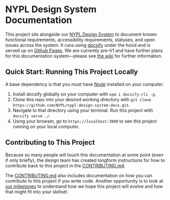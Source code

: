 # NYPL Design System Documentation
This project sits alongside our [NYPL Design System](https://github.com/nypl/nypl-design-system) to document known functional requirements, accessibility requirements, statuses, and open issues across the system. It runs using [docsify](https://docsify.js.org) under the hood and is served up on [Github Pages](https://nypl.github.io/nypl-design-system-docs/#/). We are currently pre-V1 and have further plans for this documentation system—please see [the wiki](https://github.com/NYPL/nypl-design-system-docs/wiki/North-Star-for-this-Documentation) for further information.

## Quick Start: Running This Project Locally
A base dependency is that you must have [Node](https://nodejs.org/en/download/) installed on your computer.

1. Install docsify globally on your computer with `npm i docsify-cli -g`.
2. Clone this repo into your desired working directory with `git clone https://github.com/NYPL/nypl-design-system-docs.git`.
3. Navigate to that directory using your terminal. Run this project with `docsify serve ./`.
4. Using your browser, go to `https://localhost:3000` to see this project running on your local computer.

## Contributing to This Project
Because so many people will touch this documentation at some point (even if only briefly), the design team has created longform instructions for how to contribute back to this project in the [CONTRIBUTING.md](https://github.com/NYPL/nypl-design-system-docs/blob/master/CONTRIBUTING.md).

The [CONTRIBUTING.md](https://github.com/NYPL/nypl-design-system-docs/blob/master/CONTRIBUTING.md) also includes documentation on how you can contribute to this project if you write code. Another opportunity is to look at [our milestones](https://github.com/NYPL/nypl-design-system-docs/milestones) to understand how we hope this project will evolve and how that might fit into your skillset.